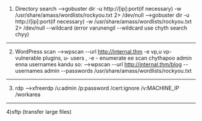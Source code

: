 1) Directory search
-->gobuster dir -u http://[ip]:port(if necessary) -w /usr/share/amass/wordlists/rockyou.txt 2> /dev/null
-->gobuster dir -u http://[ip]:port(if necessary) -w /usr/share/amass/wordlists/rockyou.txt 2> /dev/null --wildcard         (error varunengil --wildcard use chyth search chyy)


--------------------------------------------------------------------
2) WordPress scan
-->wpscan --url http://internal.thm -e vp,u 
       vp- vulnerable plugins, u- users , -e - enumerate
		ee scan chythapoo admin enna usernames kandu so:
-->wpscan --url http://internal.thm/blog --usernames admin --passwords /usr/share/amass/wordlists/rockyou.txt

----------------------------------------------------------------
3) rdp
-->xfreerdp /u:admin /p:password /cert:ignore /v:MACHINE_IP /workarea

-----------------------------------------------------------------
4)sftp (transfer large files)
